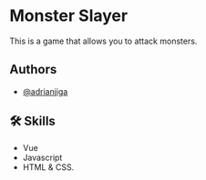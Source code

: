 
# Monster Slayer

This is a game that allows you to attack monsters.


## Authors

- [@adrianjiga](https://github.com/adrianjiga)


## 🛠 Skills
- Vue
- Javascript 
- HTML & CSS.
